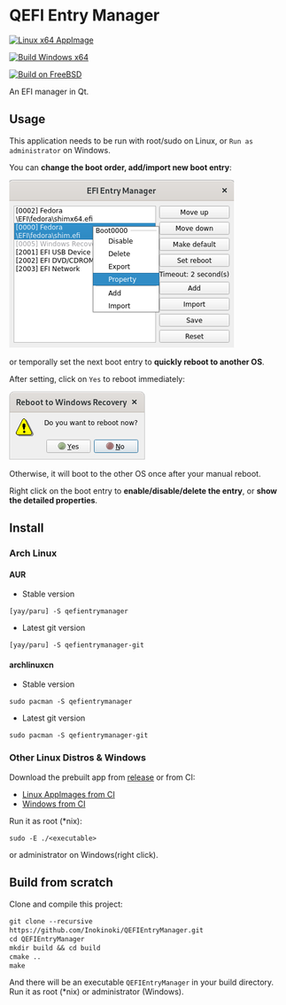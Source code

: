 # QEFI Entry Manager

[![Linux x64 AppImage](https://github.com/Inokinoki/QEFIEntryManager/actions/workflows/cmake-linux-amd64-appimage.yml/badge.svg)](https://github.com/Inokinoki/QEFIEntryManager/actions/workflows/cmake-linux-amd64-appimage.yml)

[![Build Windows x64](https://github.com/Inokinoki/QEFIEntryManager/actions/workflows/cmake-windows-x86-x64.yml/badge.svg)](https://github.com/Inokinoki/QEFIEntryManager/actions/workflows/cmake-windows-x86-x64.yml)

[![Build on FreeBSD](https://github.com/Inokinoki/QEFIEntryManager/actions/workflows/cmake-freebsd-amd64.yml/badge.svg)](https://github.com/Inokinoki/QEFIEntryManager/actions/workflows/cmake-freebsd-amd64.yml)

An EFI manager in Qt.

## Usage

This application needs to be run with root/sudo on Linux, or `Run as administrator` on Windows.

You can **change the boot order, add/import new boot entry**:

![Boot Entry](.github/main.png)

or temporally set the next boot entry to **quickly reboot to another OS**.

After setting, click on `Yes` to reboot immediately:

![Reboot Confirmation](.github/reboot_confirm.png)

Otherwise, it will boot to the other OS once after your manual reboot.

Right click on the boot entry to **enable/disable/delete the entry**, or **show the detailed properties**.

## Install
### Arch Linux
#### AUR
- Stable version

```shell
[yay/paru] -S qefientrymanager
```

- Latest git version

```shell
[yay/paru] -S qefientrymanager-git
```

#### archlinuxcn
- Stable version

```shell
sudo pacman -S qefientrymanager
```

- Latest git version

```shell
sudo pacman -S qefientrymanager-git
```

### Other Linux Distros & Windows
Download the prebuilt app from [release](https://github.com/Inokinoki/QEFIEntryManager/releases) or from CI:

- [Linux AppImages from CI](https://github.com/Inokinoki/QEFIEntryManager/actions/workflows/cmake-linux-amd64-appimage.yml)
- [Windows from CI](https://github.com/Inokinoki/QEFIEntryManager/actions/workflows/cmake-windows-x86-x64.yml)

Run it as root (*nix):

```
sudo -E ./<executable>
```

or administrator on Windows(right click).

## Build from scratch

Clone and compile this project:

```
git clone --recursive https://github.com/Inokinoki/QEFIEntryManager.git
cd QEFIEntryManager
mkdir build && cd build
cmake ..
make
```

And there will be an executable `QEFIEntryManager` in your build directory. Run it as root (*nix) or administrator (Windows).
